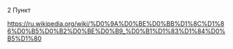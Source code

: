2 Пункт

https://ru.wikipedia.org/wiki/%D0%9A%D0%BE%D0%BB%D1%8C%D1%86%D0%B5%D0%B2%D0%BE%D0%B9_%D0%B1%D1%83%D1%84%D0%B5%D1%80
